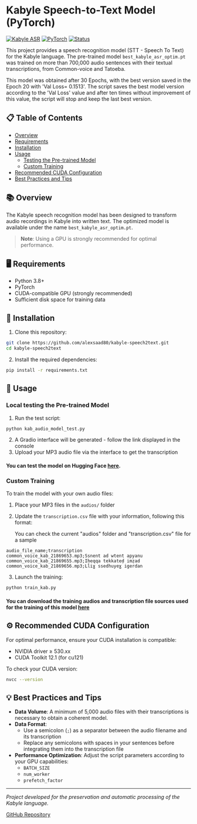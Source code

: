 # Kabyle Speech-to-Text Model (PyTorch)

[![Kabyle ASR](https://img.shields.io/badge/ASR-Kabyle-blue)](https://github.com/alexsaad80/kabyle-speech2text)
[![PyTorch](https://img.shields.io/badge/Framework-PyTorch-orange)](https://pytorch.org/)
[![Status](https://img.shields.io/badge/Status-Operational-green)](https://github.com/alexsaad80/kabyle-speech2text)

This project provides a speech recognition model (STT - Speech To Text) for the Kabyle language.
The pre-trained model `best_kabyle_asr_optim.pt` was trained on more than 700,000 audio sentences with their textual transcriptions, from Common-voice and Tatoeba.

This model was obtained after 30 Epochs, with the best version saved in the Epoch 20 with 'Val Loss= 0.1513'. The script saves the best model version according to the 'Val Loss' value and after ten times without improvement of this value, the script will stop and keep the last best version.


## 📋 Table of Contents
- [Overview](#overview)
- [Requirements](#requirements)
- [Installation](#installation)
- [Usage](#usage)
  - [Testing the Pre-trained Model](#testing-the-pre-trained-model)
  - [Custom Training](#custom-training)
- [Recommended CUDA Configuration](#recommended-cuda-configuration)
- [Best Practices and Tips](#best-practices-and-tips)

## 📚 Overview

The Kabyle speech recognition model has been designed to transform audio recordings in Kabyle into written text. The optimized model is available under the name `best_kabyle_asr_optim.pt`.

> **Note**: Using a GPU is strongly recommended for optimal performance.

## 🖥️ Requirements

- Python 3.8+ 
- PyTorch
- CUDA-compatible GPU (strongly recommended)
- Sufficient disk space for training data

## 🔧 Installation

1. Clone this repository:
```bash
git clone https://github.com/alexsaad80/kabyle-speech2text.git
cd kabyle-speech2text
```

2. Install the required dependencies:
```bash
pip install -r requirements.txt
```

## 🚀 Usage

### Local testing the Pre-trained Model

1. Run the test script:
```bash
python kab_audio_model_test.py
```

2. A Gradio interface will be generated - follow the link displayed in the console
3. Upload your MP3 audio file via the interface to get the transcription

#### You can test the model on Hugging Face <a href="https://huggingface.co/spaces/Aqvayli/Kabyle-speech2text" target="_blank">here</a>.

### Custom Training

To train the model with your own audio files:

1. Place your MP3 files in the `audios/` folder

2. Update the `transcription.csv` file with your information, following this format:

   You can check the current "audios" folder and "transcription.csv" file for a sample
```
audio_file_name;transcription
common_voice_kab_21869653.mp3;Ssnent ad wtent apyanu
common_voice_kab_21869655.mp3;Iḥeqqa tekkateḍ imẓad
common_voice_kab_21869656.mp3;Lliɣ ssedhuyeɣ igerdan
```

3. Launch the training:
```bash
python train_kab.py
```

#### You can download the training audios and transcription file sources used for the training of this model <a href="https://mega.nz/folder/MN4DnA6Z#E-QIZqdvqupdhOEbkMKm7w" target="_blank">here</a>

## ⚙️ Recommended CUDA Configuration

For optimal performance, ensure your CUDA installation is compatible:
- NVIDIA driver ≥ 530.xx
- CUDA Toolkit 12.1 (for cu121)

To check your CUDA version:
```bash
nvcc --version
```

## 💡 Best Practices and Tips

- **Data Volume**: A minimum of 5,000 audio files with their transcriptions is necessary to obtain a coherent model.
- **Data Format**: 
  - Use a semicolon (`;`) as a separator between the audio filename and its transcription
  - Replace any semicolons with spaces in your sentences before integrating them into the transcription file
- **Performance Optimization**: Adjust the script parameters according to your GPU capabilities:
  - `BATCH_SIZE`
  - `num_worker`
  - `prefetch_factor`

---

*Project developed for the preservation and automatic processing of the Kabyle language.*

[GitHub Repository](https://github.com/alexsaad80/kabyle-speech2text)
